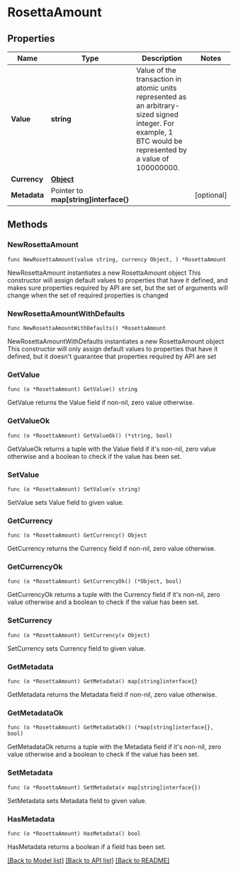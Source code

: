 # RosettaAmount

## Properties

Name | Type | Description | Notes
------------ | ------------- | ------------- | -------------
**Value** | **string** | Value of the transaction in atomic units represented as an arbitrary-sized signed integer. For example, 1 BTC would be represented by a value of 100000000. | 
**Currency** | [**Object**](Object.md) |  | 
**Metadata** | Pointer to **map[string]interface{}** |  | [optional] 

## Methods

### NewRosettaAmount

`func NewRosettaAmount(value string, currency Object, ) *RosettaAmount`

NewRosettaAmount instantiates a new RosettaAmount object
This constructor will assign default values to properties that have it defined,
and makes sure properties required by API are set, but the set of arguments
will change when the set of required properties is changed

### NewRosettaAmountWithDefaults

`func NewRosettaAmountWithDefaults() *RosettaAmount`

NewRosettaAmountWithDefaults instantiates a new RosettaAmount object
This constructor will only assign default values to properties that have it defined,
but it doesn't guarantee that properties required by API are set

### GetValue

`func (o *RosettaAmount) GetValue() string`

GetValue returns the Value field if non-nil, zero value otherwise.

### GetValueOk

`func (o *RosettaAmount) GetValueOk() (*string, bool)`

GetValueOk returns a tuple with the Value field if it's non-nil, zero value otherwise
and a boolean to check if the value has been set.

### SetValue

`func (o *RosettaAmount) SetValue(v string)`

SetValue sets Value field to given value.


### GetCurrency

`func (o *RosettaAmount) GetCurrency() Object`

GetCurrency returns the Currency field if non-nil, zero value otherwise.

### GetCurrencyOk

`func (o *RosettaAmount) GetCurrencyOk() (*Object, bool)`

GetCurrencyOk returns a tuple with the Currency field if it's non-nil, zero value otherwise
and a boolean to check if the value has been set.

### SetCurrency

`func (o *RosettaAmount) SetCurrency(v Object)`

SetCurrency sets Currency field to given value.


### GetMetadata

`func (o *RosettaAmount) GetMetadata() map[string]interface{}`

GetMetadata returns the Metadata field if non-nil, zero value otherwise.

### GetMetadataOk

`func (o *RosettaAmount) GetMetadataOk() (*map[string]interface{}, bool)`

GetMetadataOk returns a tuple with the Metadata field if it's non-nil, zero value otherwise
and a boolean to check if the value has been set.

### SetMetadata

`func (o *RosettaAmount) SetMetadata(v map[string]interface{})`

SetMetadata sets Metadata field to given value.

### HasMetadata

`func (o *RosettaAmount) HasMetadata() bool`

HasMetadata returns a boolean if a field has been set.


[[Back to Model list]](../README.md#documentation-for-models) [[Back to API list]](../README.md#documentation-for-api-endpoints) [[Back to README]](../README.md)


